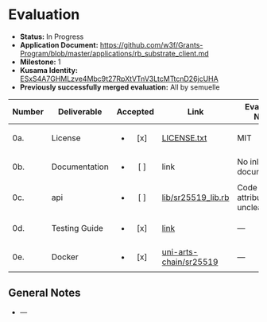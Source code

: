 # Evaluation

- **Status:** In Progress
- **Application Document:**  https://github.com/w3f/Grants-Program/blob/master/applications/rb_substrate_client.md
- **Milestone:** 1
- **Kusama Identity:** [ESxS4A7GHMLzve4Mbc9t27RpXtVTnV3LtcMTtcnD26jcUHA](https://polkascan.io/pre/kusama/account/ESxS4A7GHMLzve4Mbc9t27RpXtVTnV3LtcMTtcnD26jcUHA)
- **Previously successfully merged evaluation:** All by semuelle

| Number | Deliverable | Accepted | Link | Evaluation Notes |
| ------ | ----------- | :------: | ---- |----------------- |
| 0a. | License | <ul><li>[x] </li></ul> | [LICENSE.txt](https://github.com/uni-arts-chain/sr25519/blob/dfba6faf414c5c8132378aad3dd3d35e07051107/LICENSE.txt) | MIT |
| 0b. | Documentation | <ul><li>[ ] </li></ul> | link | No inline documentation |
| 0c. | api | <ul><li>[ ] </li></ul> | [lib/sr25519_lib.rb](https://github.com/uni-arts-chain/sr25519/blob/dfba6faf414c5c8132378aad3dd3d35e07051107/lib/sr25519_lib.rb) | Code attribution unclear
| 0d. | Testing Guide | <ul><li>[x] </li></ul> | [link](https://github.com/uni-arts-chain/sr25519/blob/dfba6faf414c5c8132378aad3dd3d35e07051107/README.md#running-tests) | — |
| 0e. | Docker | <ul><li>[x] </li></ul> | [uni-arts-chain/sr25519](https://github.com/uni-arts-chain/sr25519/blob/dfba6faf414c5c8132378aad3dd3d35e07051107/Dockerfile) | — |

## General Notes

- —
